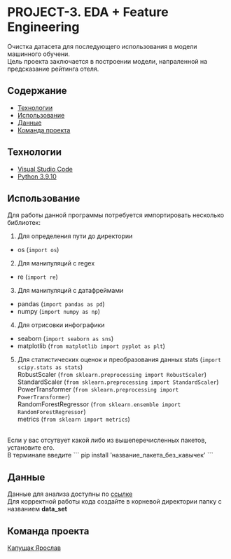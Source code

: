 # PROJECT-3. EDA + Feature Engineering
Очистка датасета для последующего использования в модели машинного обучени.  <br>
Цель проекта заключается в построении модели, напраленной на предсказание рейтинга отеля. 

## Содержание
- [Технологии](#технологии)
- [Использование](#Использование)
- [Данные](#Данные)
- [Команда проекта](#команда-проекта)

## Технологии
- [Visual Studio Code](https://code.visualstudio.com/)
- [Python 3.9.10](https://www.python.org/downloads/release/python-3910/)



## Использование
Для работы данной программы потребуется импортировать несколько библиотек: <br>
1. Для определения пути до директории <br>
* os (``` import os ```) <br>

2. Для манипуляций с regex <br>
* re (``` import re ```) <br>

3. Для манипуляций с датафреймами <br>
* pandas (``` import pandas as pd ```) <br>
* numpy (``` import numpy as np ```) <br>

4. Для отрисовки инфографики<br>
* seaborn (``` import seaborn as sns ```) <br>
* matplotlib (```from matplotlib import pyplot as plt```) <br>

5. Для статистических оценок и преобразования данных
stats (``` import scipy.stats as stats ```) <br>
RobustScaler (``` from sklearn.preprocessing import RobustScaler ```) <br>
StandardScaler (``` from sklearn.preprocessing import StandardScaler ```) <br>
PowerTransformer (``` from sklearn.preprocessing import PowerTransformer ```) <br>
RandomForestRegressor (``` from sklearn.ensemble import RandomForestRegressor ```) <br>
metrics (``` from sklearn import metrics ```) <br>
  
<br>
Если у вас отсутвует какой либо из вышеперечисленных пакетов, установите его. <br>
В терминале введите ``` pip install 'название_пакета_без_кавычек' ```<br>

## Данные
Данные для анализа доступны по [ссылке](https://drive.google.com/drive/folders/1TtP1K9v5yFMaDtFHeX7sIub3dWDzTxR5?usp=drive_link)  <br>
Для корректной работы кода создайте в корневой директории папку с названием **data_set**

## Команда проекта

[Капущак Ярослав](https://github.com/YarikKa2)

